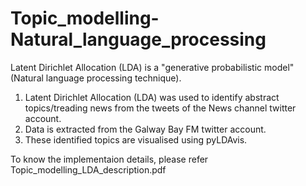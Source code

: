 # Topic_modelling-Natural_language_processing
Latent Dirichlet Allocation (LDA) is a "generative probabilistic model" (Natural language processing technique).
1. Latent Dirichlet Allocation (LDA) was used to identify abstract topics/treading news from the tweets of the News channel twitter account.
2. Data is extracted from the Galway Bay FM twitter account.
3. These identified topics are visualised using pyLDAvis.

To know the implementaion details, please refer Topic_modelling_LDA_description.pdf
